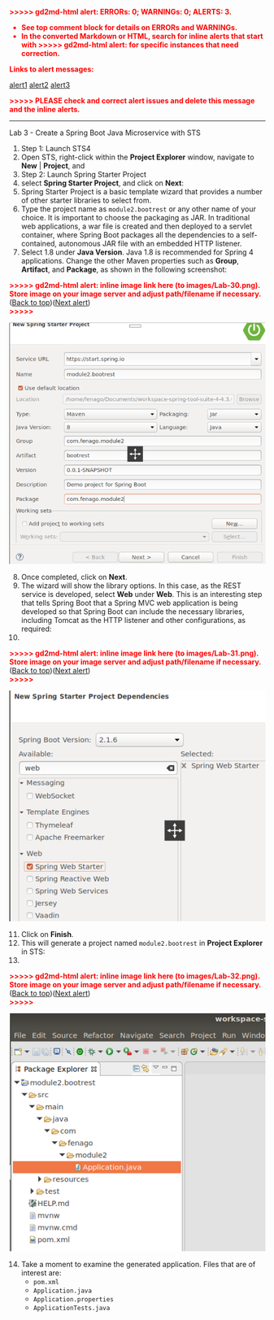 <!----- Conversion time: 1.207 seconds.


Using this Markdown file:

1. Cut and paste this output into your source file.
2. See the notes and action items below regarding this conversion run.
3. Check the rendered output (headings, lists, code blocks, tables) for proper
   formatting and use a linkchecker before you publish this page.

Conversion notes:

* Docs to Markdown version 1.0β17
* Thu Jul 04 2019 14:29:21 GMT-0700 (PDT)
* Source doc: https://docs.google.com/open?id=1IWtasxgwfnmoyN_5MvbzWQRLz9L5lNXpZ9_5nkZcrnM
* This document has images: check for >>>>>  gd2md-html alert:  inline image link in generated source and store images to your server.
----->


<p style="color: red; font-weight: bold">>>>>>  gd2md-html alert:  ERRORs: 0; WARNINGs: 0; ALERTS: 3.</p>
<ul style="color: red; font-weight: bold"><li>See top comment block for details on ERRORs and WARNINGs. <li>In the converted Markdown or HTML, search for inline alerts that start with >>>>>  gd2md-html alert:  for specific instances that need correction.</ul>

<p style="color: red; font-weight: bold">Links to alert messages:</p><a href="#gdcalert1">alert1</a>
<a href="#gdcalert2">alert2</a>
<a href="#gdcalert3">alert3</a>

<p style="color: red; font-weight: bold">>>>>> PLEASE check and correct alert issues and delete this message and the inline alerts.<hr></p>


Lab 3 - Create a Spring Boot Java Microservice with STS



1. Step 1:  Launch STS4
2. Open STS, right-click within the **Project Explorer** window, navigate to **New** | **Project**, and 
3. Step 2: Launch Spring Starter Project
4. select **Spring Starter Project**, and click on **Next**:
5. Spring Starter Project is a basic template wizard that provides a number of other starter libraries to select from.
6. Type the project name as `module2.bootrest` or any other name of your choice. It is important to choose the packaging as JAR. In traditional web applications, a war file is created and then deployed to a servlet container, where Spring Boot packages all the dependencies to a self-contained, autonomous JAR file with an embedded HTTP listener.
7. Select 1.8 under **Java Version**. Java 1.8 is recommended for Spring 4 applications. Change the other Maven properties such as **Group**, **Artifact**, and **Package**, as shown in the following screenshot:

<p id="gdcalert1" ><span style="color: red; font-weight: bold">>>>>>  gd2md-html alert: inline image link here (to images/Lab-30.png). Store image on your image server and adjust path/filename if necessary. </span><br>(<a href="#">Back to top</a>)(<a href="#gdcalert2">Next alert</a>)<br><span style="color: red; font-weight: bold">>>>>> </span></p>


![alt_text](images/Lab-30.png "image_tooltip")

8. Once completed, click on **Next**.
9. The wizard will show the library options. In this case, as the REST service is developed, select **Web** under **Web**. This is an interesting step that tells Spring Boot that a Spring MVC web application is being developed so that Spring Boot can include the necessary libraries, including Tomcat as the HTTP listener and other configurations, as required:
10. 

<p id="gdcalert2" ><span style="color: red; font-weight: bold">>>>>>  gd2md-html alert: inline image link here (to images/Lab-31.png). Store image on your image server and adjust path/filename if necessary. </span><br>(<a href="#">Back to top</a>)(<a href="#gdcalert3">Next alert</a>)<br><span style="color: red; font-weight: bold">>>>>> </span></p>


![alt_text](images/Lab-31.png "image_tooltip")

11. Click on **Finish**.
12. This will generate a project named `module2.bootrest` in **Project Explorer** in STS:
13. 

<p id="gdcalert3" ><span style="color: red; font-weight: bold">>>>>>  gd2md-html alert: inline image link here (to images/Lab-32.png). Store image on your image server and adjust path/filename if necessary. </span><br>(<a href="#">Back to top</a>)(<a href="#gdcalert4">Next alert</a>)<br><span style="color: red; font-weight: bold">>>>>> </span></p>


![alt_text](images/Lab-32.png "image_tooltip")

14. Take a moment to examine the generated application. Files that are of interest are:
    *   `pom.xml`
    *   `Application.java`
    *   `Application.properties`
    *   `ApplicationTests.java`

<!-- Docs to Markdown version 1.0β17 -->
